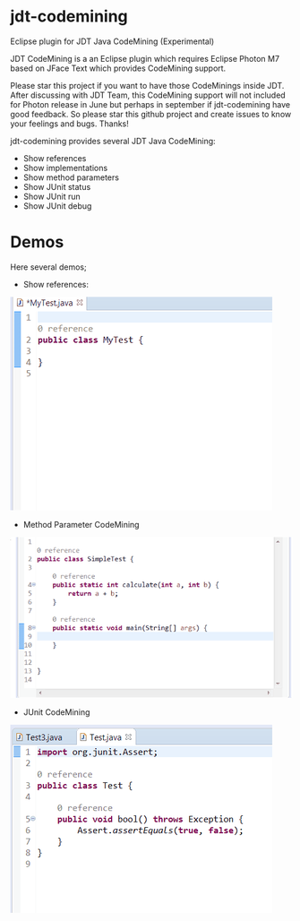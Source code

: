 # jdt-codemining

Eclipse plugin for JDT Java CodeMining (Experimental)

JDT CodeMining is a an Eclipse plugin which requires Eclipse Photon M7 based on JFace Text which provides CodeMining support. 

Please star this project if you want to have those CodeMinings inside JDT. After discussing with JDT Team, this CodeMining support will not included for Photon release in June but perhaps in september if jdt-codemining have good feedback. So please star this github project and create issues to know your feelings and bugs. Thanks!

jdt-codemining provides several JDT Java CodeMining:

 * Show references
 * Show implementations
 * Show method parameters
 * Show JUnit status  
 * Show JUnit run
 * Show JUnit debug
 
# Demos 
 
Here several demos;

 * Show references:
  
![Java CodeMining Demo](images/JavaCodeMiningDemo.gif)

 * Method Parameter CodeMining
 
![JUnit CodeMining Demo](images/JavaCodeMiningParameterDemo.gif)

 * JUnit CodeMining
 
![JUnit CodeMining Demo](images/JUnitCodeMiningDemo.gif)